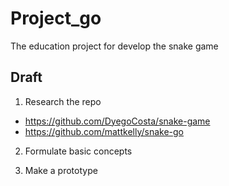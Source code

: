 # Project_go

The education project for develop the snake game

## Draft

1) Research the repo
  - https://github.com/DyegoCosta/snake-game
  - https://github.com/mattkelly/snake-go

2) Formulate basic concepts

3) Make a prototype
